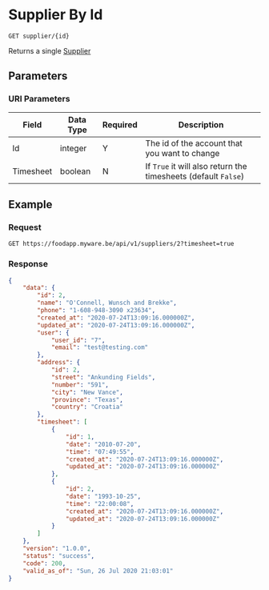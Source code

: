 # Supplier By Id

    GET supplier/{id}
    
Returns a single [Supplier]

## Parameters
### URI Parameters
Field | Data Type | Required | Description
--- | --- | --- | ---
Id | integer | Y | The id of the account that you want to change
Timesheet | boolean | N | If `True` it will also return the timesheets (default `False`)

## Example
### Request

    GET https://foodapp.myware.be/api/v1/suppliers/2?timesheet=true

### Response
``` json
{
    "data": {
        "id": 2,
        "name": "O'Connell, Wunsch and Brekke",
        "phone": "1-608-948-3090 x23634",
        "created_at": "2020-07-24T13:09:16.000000Z",
        "updated_at": "2020-07-24T13:09:16.000000Z",
        "user": {
            "user_id": "7",
            "email": "test@testing.com"
        },
        "address": {
            "id": 2,
            "street": "Ankunding Fields",
            "number": "591",
            "city": "New Vance",
            "province": "Texas",
            "country": "Croatia"
        },
        "timesheet": [
            {
                "id": 1,
                "date": "2010-07-20",
                "time": "07:49:55",
                "created_at": "2020-07-24T13:09:16.000000Z",
                "updated_at": "2020-07-24T13:09:16.000000Z"
            },
            {
                "id": 2,
                "date": "1993-10-25",
                "time": "22:00:08",
                "created_at": "2020-07-24T13:09:16.000000Z",
                "updated_at": "2020-07-24T13:09:16.000000Z"
            }
        ]
    },
    "version": "1.0.0",
    "status": "success",
    "code": 200,
    "valid_as_of": "Sun, 26 Jul 2020 21:03:01"
}
```

[Supplier]: README.md